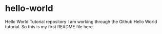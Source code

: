 # hello-world
Hello World Tutorial repository
I am working through the Github Hello World tutorial.
So this is my first README file here.
